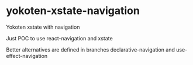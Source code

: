 # yokoten-xstate-navigation
Yokoten xstate with navigation

Just POC to use react-navigation and xstate

Better alternatives are defined in branches declarative-navigation and use-effect-navigation
